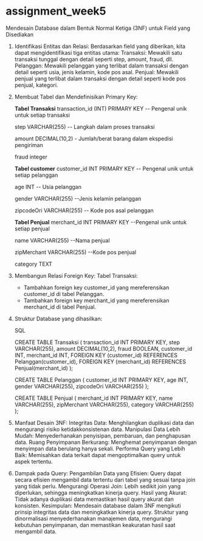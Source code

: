 # assignment_week5

Mendesain Database dalam Bentuk Normal Ketiga (3NF) untuk Field yang Disediakan
 1. Identifikasi Entitas dan Relasi:
    Berdasarkan field yang diberikan, kita dapat mengidentifikasi tiga entitas utama:
    Transaksi: Mewakili satu transaksi tunggal dengan detail seperti step, amount, fraud, dll.
    Pelanggan: Mewakili pelanggan yang terlibat dalam transaksi dengan detail seperti usia, jenis kelamin, kode pos asal.
    Penjual: Mewakili penjual yang terlibat dalam transaksi dengan detail seperti kode pos penjual, kategori.
 2. Membuat Tabel dan Mendefinisikan Primary Key:

     **Tabel Transaksi**
     transaction_id (INT) PRIMARY KEY -- Pengenal unik untuk setiap transaksi
    
     step VARCHAR(255) -- Langkah dalam proses transaksi
    
     amount DECIMAL(10,2) - Jumlah/berat barang dalam ekspedisi pengiriman
    
     fraud integer
    
    **Tabel customer**
    customer_id INT PRIMARY KEY -- Pengenal unik untuk setiap pelanggan
    
    age INT -- Usia pelanggan
    
    gender VARCHAR(255) --Jenis kelamin pelanggan
    
    zipcodeOri VARCHAR(255) -- Kode pos asal pelanggan

    **Tabel Penjual**
    merchant_id INT PRIMARY KEY --Pengenal unik untuk setiap penjual
    
    name VARCHAR(255) --Nama penjual
    
    zipMerchant VARCHAR(255) --Kode pos penjual
    
    category TEXT

 4. Membangun Relasi Foreign Key:
    Tabel Transaksi:
     - Tambahkan foreign key customer_id yang mereferensikan customer_id di tabel Pelanggan.
     - Tambahkan foreign key merchant_id yang mereferensikan merchant_id di tabel Penjual.
 5. Struktur Database yang dihasilkan:

     SQL

     CREATE TABLE Transaksi (
        transaction_id INT PRIMARY KEY,
        step VARCHAR(255),
        amount DECIMAL(10,2),
        fraud BOOLEAN,
        customer_id INT,
        merchant_id INT,
        FOREIGN KEY (customer_id) REFERENCES Pelanggan(customer_id),
        FOREIGN KEY (merchant_id) REFERENCES Penjual(merchant_id)
      );

     CREATE TABLE Pelanggan (
       customer_id INT PRIMARY KEY,
       age INT,
       gender VARCHAR(255),
       zipcodeOri VARCHAR(255)
     );

    CREATE TABLE Penjual (
     merchant_id INT PRIMARY KEY,
     name VARCHAR(255),
     zipMerchant VARCHAR(255),
     category VARCHAR(255)
     );


  6. Manfaat Desain 3NF:
     Integritas Data: Menghilangkan duplikasi data dan mengurangi risiko ketidakkonsistenan data.
     Manipulasi Data Lebih Mudah: Menyederhanakan penyisipan, pembaruan, dan penghapusan data.
     Ruang Penyimpanan Berkurang: Menghemat penyimpanan dengan menyimpan data berulang hanya sekali.
     Performa Query yang Lebih Baik: Memisahkan data terkait dapat mengoptimalkan query untuk aspek tertentu.
  7. Dampak pada Query:
     Pengambilan Data yang Efisien: Query dapat secara efisien mengambil data tertentu dari tabel yang sesuai tanpa join yang tidak perlu.
     Mengurangi Operasi Join: Lebih sedikit join yang diperlukan, sehingga meningkatkan kinerja query.
     Hasil yang Akurat: Tidak adanya duplikasi data memastikan hasil query akurat dan konsisten.
     Kesimpulan:
     Mendesain database dalam 3NF mengikuti prinsip integritas data dan meningkatkan kinerja query. Struktur yang dinormalisasi menyederhanakan manajemen data, mengurangi 
     kebutuhan penyimpanan, dan memastikan keakuratan hasil saat mengambil data.
